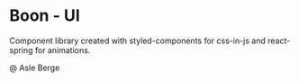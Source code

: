 # Boon - UI

Component library created with styled-components for css-in-js and react-spring
for animations.

@ Asle Berge
